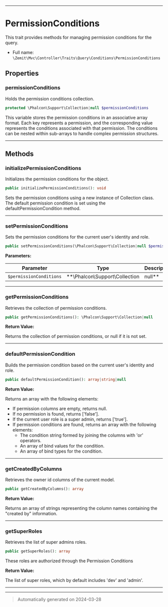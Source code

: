 ***

# PermissionConditions

This trait provides methods for managing permission conditions for the query.



* Full name: `\Zemit\Mvc\Controller\Traits\Query\Conditions\PermissionConditions`



## Properties


### permissionConditions

Holds the permission conditions collection.

```php
protected \Phalcon\Support\Collection|null $permissionConditions
```

This variable stores the permission conditions in an associative array format. Each key represents a permission,
and the corresponding value represents the conditions associated with that permission. The conditions can be
nested within sub-arrays to handle complex permission structures.




***

## Methods


### initializePermissionConditions

Initializes the permission conditions for the object.

```php
public initializePermissionConditions(): void
```

Sets the permission conditions using a new instance of Collection class.
The default permission condition is set using the defaultPermissionCondition method.










***

### setPermissionConditions

Sets the permission conditions for the current user's identity and role.

```php
public setPermissionConditions(\Phalcon\Support\Collection|null $permissionConditions): void
```








**Parameters:**

| Parameter | Type | Description |
|-----------|------|-------------|
| `$permissionConditions` | **\Phalcon\Support\Collection|null** | The permission conditions to be set. Pass null if no conditions are required.<br />A Collection object that contains the permission conditions.<br />Each permission condition is expected to be an array with the following elements:<br />- The condition string formed by joining the columns with 'or' operators.<br />- An array of bind values for the condition.<br />- An array of bind types for the condition.<br />Example: [<br />    'column1 = :value1:',<br />    ['value1' => 'some value'],<br />    ['value1' => Column::BIND_PARAM_STR],<br />] |





***

### getPermissionConditions

Retrieves the collection of permission conditions.

```php
public getPermissionConditions(): \Phalcon\Support\Collection|null
```









**Return Value:**

Returns the collection of permission conditions, or null if it is not set.




***

### defaultPermissionCondition

Builds the permission condition based on the current user's identity and role.

```php
public defaultPermissionCondition(): array|string|null
```









**Return Value:**

Returns an array with the following elements:
- If permission columns are empty, returns null.
- If no permission is found, returns ['false'].
- If the current user role is a super admin, returns ['true'].
- If permission conditions are found, returns an array with the following elements:
  - The condition string formed by joining the columns with 'or' operators.
  - An array of bind values for the condition.
  - An array of bind types for the condition.




***

### getCreatedByColumns

Retrieves the owner id columns of the current model.

```php
public getCreatedByColumns(): array
```









**Return Value:**

Returns an array of strings representing the column names containing the "created by" information.




***

### getSuperRoles

Retrieves the list of super admins roles.

```php
public getSuperRoles(): array
```

These roles are authorized through the Permission Conditions







**Return Value:**

The list of super roles, which by default includes 'dev' and 'admin'.




***

***
> Automatically generated on 2024-03-28

